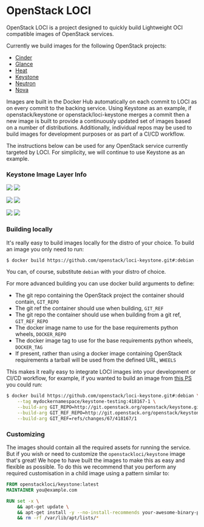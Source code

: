 # OpenStack LOCI

OpenStack LOCI is a project designed to quickly build Lightweight OCI
compatible images of OpenStack services.

Currently we build images for the following OpenStack projects:

  * [Cinder](https://github.com/openstack/loci-cinder)
  * [Glance](https://github.com/openstack/loci-glance)
  * [Heat](https://github.com/openstack/loci-heat)
  * [Keystone](https://github.com/openstack/loci-keystone)
  * [Neutron](https://github.com/openstack/loci-neutron)
  * [Nova](https://github.com/openstack/loci-nova)

Images are built in the Docker Hub automatically on each commit to LOCI as on
every commit to the backing service. Using Keystone as an example, if
openstack/keystone or openstack/loci-keystone merges a commit then a new image
is built to provide a continuously updated set of images based on a number of
distributions. Additionally, individual repos may be used to build images for
development purposes or as part of a CI/CD workflow.

The instructions below can be used for any OpenStack service currently targeted
by LOCI. For simplicity, we will continue to use Keystone as an example.


### Keystone Image Layer Info
[![](https://images.microbadger.com/badges/version/yaodu/keystone:latest.svg)](https://microbadger.com/images/yaodu/keystone:latest "yaodu/keystone:latest") [![](https://images.microbadger.com/badges/image/yaodu/keystone:latest.svg)](https://microbadger.com/images/yaodu/keystone:latest "yaodu/keystone:latest")

[![](https://images.microbadger.com/badges/version/yaodu/keystone:ubuntu.svg)](https://microbadger.com/images/yaodu/keystone:ubuntu "yaodu/keystone:ubuntu") [![](https://images.microbadger.com/badges/image/yaodu/keystone:ubuntu.svg)](https://microbadger.com/images/yaodu/keystone:ubuntu "yaodu/keystone:ubuntu")

[![](https://images.microbadger.com/badges/version/yaodu/keystone:centos.svg)](https://microbadger.com/images/yaodu/keystone:centos "yaodu/keystone:centos") [![](https://images.microbadger.com/badges/image/yaodu/keystone:centos.svg)](https://microbadger.com/images/yaodu/keystone:centos "yaodu/keystone:centos")


### Building locally
It's really easy to build images locally for the distro of your choice. To
build an image you only need to run:
``` bash
$ docker build https://github.com/openstack/loci-keystone.git#:debian --tag keystone:latest
```
You can, of course, substitute `debian` with your distro of choice.

For more advanced building you can use docker build arguments to define:
  * The git repo containing the OpenStack project the container should contain, `GIT_REPO`
  * The git ref the container should use when building, `GIT_REF`
  * The git repo the container should use when building from a git ref, `GIT_REF_REPO`
  * The docker image name to use for the base requirements python wheels, `DOCKER_REPO`
  * The docker image tag to use for the base requirements python wheels, `DOCKER_TAG`
  * If present, rather than using a docker image containing OpenStack
    requirements a tarball will be used from the defined URL, `WHEELS`

This makes it really easy to integrate LOCI images into your development or
CI/CD workflow, for example, if you wanted to build an image from [this
PS](https://review.openstack.org/#/c/418167/) you could run:
``` bash
$ docker build https://github.com/openstack/loci-keystone.git#:debian \
    --tag mydockernamespace/keystone-testing:418167-1 \
    --build-arg GIT_REPO=http://git.openstack.org/openstack/keystone.git \
    --build-arg GIT_REF_REPO=http://git.openstack.org/openstack/keystone.git \
    --build-arg GIT_REF=refs/changes/67/418167/1
```


### Customizing
The images should contain all the required assets for running the service. But
if you wish or need to customize the `openstackloci/keystone` image that's
great! We hope to have built the images to make this as easy and flexible as
possible. To do this we recommend that you perform any required customisation
in a child image using a pattern similar to:

``` Dockerfile
FROM openstackloci/keystone:latest
MAINTAINER you@example.com

RUN set -x \
    && apt-get update \
    && apt-get install -y --no-install-recommends your-awesome-binary-package \
    && rm -rf /var/lib/apt/lists/*
```
